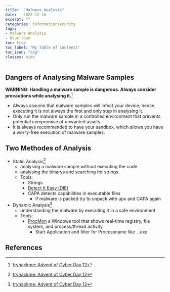 ```yaml
---
title:  "Malware Analysis"
date:   2022-12-16
excerpt: ""
categories: informationsecurity
tags: 
- Malware Analysis
- blue team
toc: true
toc_label: "My Table of Contents"
toc_icon: "cog"
classes: wide
---
```

## Dangers of Analysing Malware Samples

**WARNING: Handling a malware sample is dangerous. Always consider precautions while analysing it.**[^1]

* Always assume that malware samples will infect your device; hence executing it is not always the first and only step in analysing it.
* Only run the malware sample in a controlled environment that prevents potential compromise of unwanted assets.
* It is always recommended to have your sandbox, which allows you have a worry-free execution of malware samples.

## Two Methodes of Analysis

* Static Analysis[^1]
  * analysing a malware sample without executing the code
  * analysing the binarys and searching for strings
  * Tools:
    * Strings
    * [Detect It Easy (DIE)](https://github.com/horsicq/Detect-It-Easy)
    * CAPA detects capabilities in executable files
      * if malware is packed try to unpack with upx and CAPA again
* Dynamic Analysis[^1]
  * understanding the malware by executing it in a safe environment
  * Tools:
    * [ProcMon](https://learn.microsoft.com/en-us/sysinternals/downloads/procmon) a Windows tool that shows real-time registry, file system, and process/thread activity
      * Start Application and filter for Processname like ...exe

## References

[^1]: [tryhackme: Advent of Cyber Day 12]([https://tryhackme.com/room/adventofcyber4](https://tryhackme.com/room/adventofcyber4))

